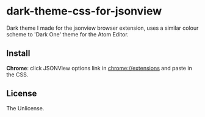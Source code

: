 # dark-theme-css-for-jsonview
Dark theme I made for the jsonview browser extension, uses a similar colour scheme to 'Dark One' theme for the Atom Editor.

## Install
**Chrome**: click JSONView options link in [chrome://extensions](chrome://extensions) and paste in the CSS.

## License
The Unlicense.
